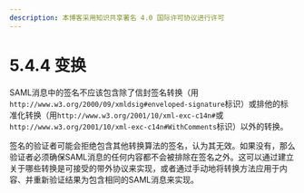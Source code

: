 ```yaml
---
description: 本博客采用知识共享署名 4.0 国际许可协议进行许可
---
```


# 5.4.4 变换

SAML消息中的签名不应该包含除了信封签名转换（用```http://www.w3.org/2000/09/xmldsig#enveloped-signature```标识）或排他的标准化转换（用```http://www.w3.org/2001/10/xml-exc-c14n#```或```http://www.w3.org/2001/10/xml-exc-c14n#WithComments```标识）以外的转换。

签名的验证者可能会拒绝包含其他转换算法的签名，认为其无效。如果没有，那么验证者必须确保SAML消息的任何内容都不会被排除在签名之外。这可以通过建立关于哪些转换是可接受的带外协议来实现，或者通过手动地将转换方法应用于内容、并重新验证结果为包含相同的SAML消息来实现。
